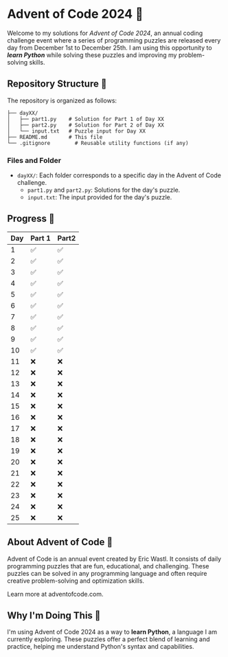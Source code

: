 # Advent of Code 2024 🎄

Welcome to my solutions for *Advent of Code 2024*, an annual coding challenge	event where a series of programming puzzles are released every day from December 1st to December 25th. I am using this opportunity to ***learn Python*** while solving these puzzles and improving my problem-solving skills.

## Repository Structure 📂
The repository is organized as follows:
```
├── dayXX/
│   ├── part1.py    # Solution for Part 1 of Day XX
│   ├── part2.py    # Solution for Part 2 of Day XX
│   └── input.txt   # Puzzle input for Day XX
├── README.md       # This file
└── .gitignore        # Reusable utility functions (if any)
```

### Files and Folder
- `dayXX/`: Each folder corresponds to a specific day in the Advent of Code challenge.
	- `part1.py` and `part2.py`: Solutions for the day's puzzle.
	- `input.txt`: The input provided for the day's puzzle.

## Progress 🌟
| Day | Part 1 | Part2 |
|-----|--------|-------|
| 1   | ✅     | ✅    |
| 2   | ✅     | ✅    |
| 3   | ✅     | ✅    |
| 4   | ✅     | ✅    |
| 5   | ✅     | ✅    |
| 6   | ✅     | ✅    |
| 7   | ✅     | ✅    |
| 8   | ✅     | ✅    |
| 9   | ✅     | ✅    |
| 10  | ✅     | ✅    |
| 11  | ❌     | ❌    |
| 12  | ❌     | ❌    |
| 13  | ❌     | ❌    |
| 14  | ❌     | ❌    |
| 15  | ❌     | ❌    |
| 16  | ❌     | ❌    |
| 17  | ❌     | ❌    |
| 18  | ❌     | ❌    |
| 19  | ❌     | ❌    |
| 20  | ❌     | ❌    |
| 21  | ❌     | ❌    |
| 22  | ❌     | ❌    |
| 23  | ❌     | ❌    |
| 24  | ❌     | ❌    |
| 25  | ❌     | ❌    |

## About Advent of Code 📖
Advent of Code is an annual event created by Eric Wastl. It consists of daily programming puzzles that are fun, educational, and challenging. These puzzles can be solved in any programming language and often require creative problem-solving and optimization skills.

Learn more at adventofcode.com.

## Why I'm Doing This 🤔
I'm using Advent of Code 2024 as a way to **learn Python**, a language I am currently exploring. These puzzles offer a perfect blend of learning and practice, helping me understand Python's syntax and capabilities.
